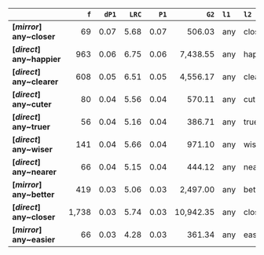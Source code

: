 |                            |   `f` |   `dP1` |   `LRC` |   `P1` |      `G2` | `l1`   | `l2`    |   `f1` |   `f2` |        `N` |   `exp_f` |   `unexp_f` |   `unexp_r` |   `odds_r_disc` |   `t` |   `MI` |   `dP2` |   `P2` |   `deltaP_max` |   `deltaP_mean` | `dataset`   |
|:---------------------------|------:|--------:|--------:|-------:|----------:|:-------|:--------|-------:|-------:|-----------:|----------:|------------:|------------:|----------------:|------:|-------:|--------:|-------:|---------------:|----------------:|:------------|
| **[_mirror_] any~closer**  |    69 |    0.07 |    5.68 |   0.07 |    506.03 | any    | closer  |  1,197 |    993 |  1,701,929 |      0.70 |       68.30 |        0.99 |            2.05 |  8.22 |   1.99 |    0.06 |   0.06 |           0.07 |            0.06 | mirror      |
| **[_direct_] any~happier** |   963 |    0.06 |    6.75 |   0.06 |  7,438.55 | any    | happier | 34,382 | 16,606 | 72,839,571 |      7.84 |      955.16 |        0.99 |            2.13 | 30.78 |   2.09 |    0.03 |   0.03 |           0.06 |            0.04 | direct      |
| **[_direct_] any~clearer** |   608 |    0.05 |    6.51 |   0.05 |  4,556.17 | any    | clearer | 34,382 | 11,680 | 72,839,571 |      5.51 |      602.49 |        0.99 |            2.07 | 24.43 |   2.04 |    0.02 |   0.02 |           0.05 |            0.03 | direct      |
| **[_direct_] any~cuter**   |    80 |    0.04 |    5.56 |   0.04 |    570.11 | any    | cuter   | 34,382 |  1,828 | 72,839,571 |      0.86 |       79.14 |        0.99 |            1.99 |  8.85 |   1.97 |    0.00 |   0.00 |           0.04 |            0.02 | direct      |
| **[_direct_] any~truer**   |    56 |    0.04 |    5.16 |   0.04 |    386.71 | any    | truer   | 34,382 |  1,427 | 72,839,571 |      0.67 |       55.33 |        0.99 |            1.94 |  7.39 |   1.92 |    0.00 |   0.00 |           0.04 |            0.02 | direct      |
| **[_direct_] any~wiser**   |   141 |    0.04 |    5.66 |   0.04 |    971.10 | any    | wiser   | 34,382 |  3,630 | 72,839,571 |      1.71 |      139.29 |        0.99 |            1.94 | 11.73 |   1.92 |    0.00 |   0.00 |           0.04 |            0.02 | direct      |
| **[_direct_] any~nearer**  |    66 |    0.04 |    5.15 |   0.04 |    444.12 | any    | nearer  | 34,382 |  1,836 | 72,839,571 |      0.87 |       65.13 |        0.99 |            1.90 |  8.02 |   1.88 |    0.00 |   0.00 |           0.04 |            0.02 | direct      |
| **[_mirror_] any~better**  |   419 |    0.03 |    5.06 |   0.03 |  2,497.00 | any    | better  |  1,197 | 14,013 |  1,701,929 |      9.86 |      409.14 |        0.98 |            1.83 | 19.99 |   1.63 |    0.34 |   0.35 |           0.34 |            0.19 | mirror      |
| **[_direct_] any~closer**  | 1,738 |    0.03 |    5.74 |   0.03 | 10,942.35 | any    | closer  | 34,382 | 61,475 | 72,839,571 |     29.02 |    1,708.98 |        0.98 |            1.81 | 40.99 |   1.78 |    0.05 |   0.05 |           0.05 |            0.04 | direct      |
| **[_mirror_] any~easier**  |    66 |    0.03 |    4.28 |   0.03 |    361.34 | any    | easier  |  1,197 |  2,386 |  1,701,929 |      1.68 |       64.32 |        0.97 |            1.63 |  7.92 |   1.59 |    0.05 |   0.06 |           0.05 |            0.04 | mirror      |